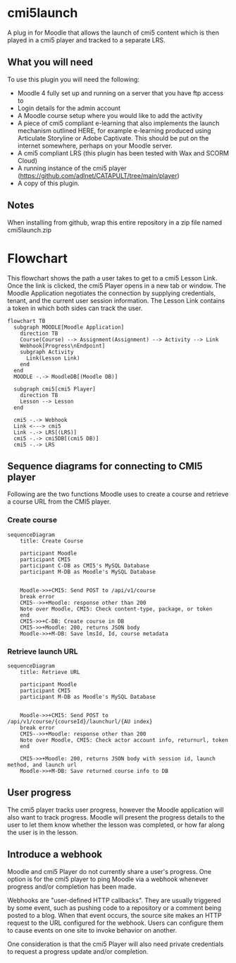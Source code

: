 cmi5launch
============

A plug in for Moodle that allows the launch of cmi5 content which is then played in a cmi5 player and tracked to a separate LRS. 

## What you will need

To use this plugin you will need the following:

* Moodle 4 fully set up and running on a server that you have ftp access to 
* Login details for the admin account 
* A Moodle course setup where you would like to add the activity
* A piece of cmi5 compliant e-learning that also implements the launch mechanism outlined HERE, for example e-learning produced using Articulate Storyline or Adobe Captivate. This should be put on the internet somewhere, perhaps on your Moodle server. 
* A cmi5 compliant LRS (this plugin has been tested with Wax and SCORM Cloud) 
* A running instance of the cmi5 player (https://github.com/adlnet/CATAPULT/tree/main/player)
* A copy of this plugin.

## Notes

When installing from github, wrap this entire repository in a zip file named cmi5launch.zip

# Flowchart

This flowchart shows the path a user takes to get to a cmi5 Lesson Link. Once the link is clicked, the cmi5 Player opens in a new tab or window. The Moodle Application negotiates the connection by supplying credentials, tenant, and the current user session information. The Lesson Link contains a token in which both sides can track the user.

```mermaid
flowchart TB
  subgraph MOODLE[Moodle Application]
    direction TB
    Course(Course) --> Assignment(Assignment) --> Activity --> Link
    Webhook[Progress\nEndpoint]
    subgraph Activity
      Link(Lesson Link)
    end
  end
  MOODLE -.-> MoodleDB[(Moodle DB)]

  subgraph cmi5[cmi5 Player]
    direction TB
    Lesson --> Lesson
  end

  cmi5 -.-> Webhook
  Link <---> cmi5
  Link -.-> LRS[(LRS)]
  cmi5 -.-> cmi5DB[(cmi5 DB)]
  cmi5 -.-> LRS
```
## Sequence diagrams for connecting to CMI5 player

Following are the two functions Moodle uses to create a course and retrieve a course URL from the CMI5 player.

### Create course

```mermaid
sequenceDiagram
    title: Create Course
    
    participant Moodle
    participant CMI5
    participant C-DB as CMI5's MySQL Database
    participant M-DB as Moodle's MySQL Database
   
    
    Moodle->>+CMI5: Send POST to /api/v1/course
    break error
    CMI5-->>+Moodle: response other than 200
    Note over Moodle, CMI5: Check content-type, package, or token
    end
    CMI5->>+C-DB: Create course in DB
    CMI5->>+Moodle: 200, returns JSON body
    Moodle->>+M-DB: Save lmsId, Id, course metadata

```
### Retrieve launch URL

```mermaid
sequenceDiagram
    title: Retrieve URL
    
    participant Moodle
    participant CMI5
    participant M-DB as Moodle's MySQL Database
   
    
    Moodle->>+CMI5: Send POST to /api/v1/course/{courseId}/launchurl/{AU index}
    break error
    CMI5-->>+Moodle: response other than 200
    Note over Moodle, CMI5: Check actor account info, returnurl, token
    end
    
    CMI5->>+Moodle: 200, returns JSON body with session id, launch method, and launch url
    Moodle->>+M-DB: Save returned course info to DB

```

## User progress

The cmi5 player tracks user progress, however the Moodle application will also want to track progress. Moodle will present the progress details to the user to let them know whether the lesson was completed, or how far along the user is in the lesson.

## Introduce a webhook

Moodle and cmi5 Player do not currently share a user's progress. One option is for the cmi5 player to ping Moodle via a webhook whenever progress and/or completion has been made.

Webhooks are "user-defined HTTP callbacks". They are usually triggered by some event, such as pushing code to a repository or a comment being posted to a blog. When that event occurs, the source site makes an HTTP request to the URL configured for the webhook. Users can configure them to cause events on one site to invoke behavior on another.

One consideration is that the cmi5 Player will also need private credentials to request a progress update and/or completion.